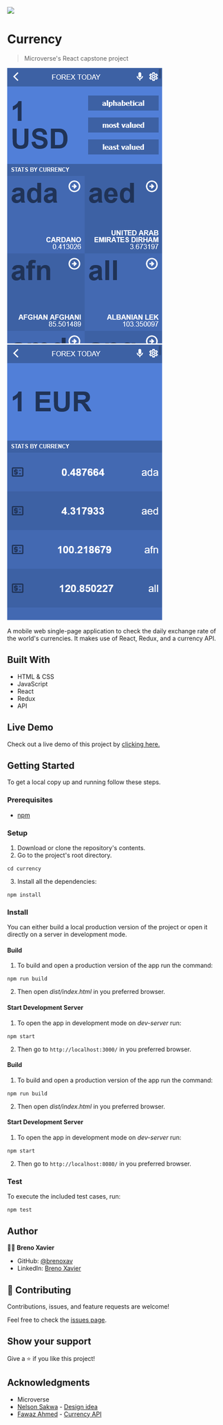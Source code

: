 ![](https://img.shields.io/badge/Microverse-blueviolet)

# Currency

> Microverse's React capstone project

![screenshot](./screenshot-1.png)
![screenshot](./screenshot-2.png)

A mobile web single-page application to check the daily exchange rate of the world's currencies. It makes use of React, Redux, and a currency API.

## Built With

- HTML & CSS
- JavaScript
- React
- Redux
- API

## Live Demo

Check out a live demo of this project by [clicking here.](https://currency-x.netlify.app/)


## Getting Started

To get a local copy up and running follow these steps.


### Prerequisites

- [npm](https://docs.npmjs.com/downloading-and-installing-node-js-and-npm)

### Setup

1. Download or clone the repository's contents.
2. Go to the project's root directory.
```
cd currency
```
3. Install all the dependencies:
```
npm install
```

### Install

You can either build a local production version of the project or open it directly on a server in development mode.

#### Build

1. To build and open a production version of the app run the command:
```
npm run build
```
2. Then open *dist/index.html* in you preferred browser.

#### Start Development Server

1. To open the app in development mode on *dev-server* run:
```
npm start
```
2. Then go to `http://localhost:3000/` in you preferred browser.

#### Build

1. To build and open a production version of the app run the command:
```
npm run build
```
2. Then open *dist/index.html* in you preferred browser.

#### Start Development Server

1. To open the app in development mode on *dev-server* run:
```
npm start
```
2. Then go to `http://localhost:8080/` in you preferred browser.

### Test

To execute the included test cases, run:
```
npm test
```

## Author

👨‍💻 **Breno Xavier**

- GitHub: [@brenoxav](https://github.com/brenoxav)
- LinkedIn: [Breno Xavier](https://linkedin.com/in/brenoxav)

## 🤝 Contributing

Contributions, issues, and feature requests are welcome!

Feel free to check the [issues page](https://github.com/brenoxav/currency/issues).

## Show your support

Give a ⭐️ if you like this project!

## Acknowledgments

- Microverse
- [Nelson Sakwa](https://www.behance.net/sakwadesignstudio) - [Design idea](https://www.behance.net/gallery/31579789/Ballhead-App-(Free-PSDs))
- [Fawaz Ahmed](https://github.com/fawazahmed0) - [Currency API](https://github.com/fawazahmed0/currency-api)
